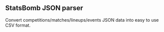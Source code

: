 ## StatsBomb JSON parser

Convert competitions/matches/lineups/events JSON data into easy to use CSV format.
